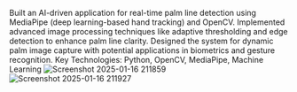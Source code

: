 Built an AI-driven application for real-time palm line detection using MediaPipe (deep learning-based hand tracking) and OpenCV.
Implemented advanced image processing techniques like adaptive thresholding and edge detection to enhance palm line clarity.
Designed the system for dynamic palm image capture with potential applications in biometrics and gesture recognition.
Key Technologies: Python, OpenCV, MediaPipe, Machine Learning
![Screenshot 2025-01-16 211859](https://github.com/user-attachments/assets/f1399860-2f6e-4324-96db-fb7e6c807a76)
![Screenshot 2025-01-16 211927](https://github.com/user-attachments/assets/25f90466-5bf1-4ae1-91e3-c71db5f70496)
